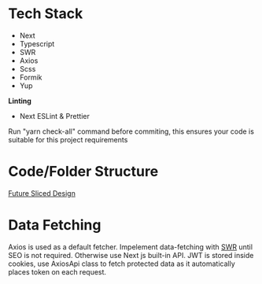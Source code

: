 # Tech Stack

- Next
- Typescript
- SWR
- Axios
- Scss
- Formik
- Yup

**Linting**

- Next ESLint & Prettier

Run "yarn check-all" command before commiting, this ensures your code is suitable for this project requirements

# Code/Folder Structure

[Future Sliced Design](https://feature-sliced.design/)

# Data Fetching

Axios is used as a default fetcher. 
Impelement data-fetching with [SWR](https://swr.vercel.app/) until SEO is not required. Otherwise use Next js built-in API.
JWT is stored inside cookies, use AxiosApi class to fetch protected data as it automatically places token on each request.
